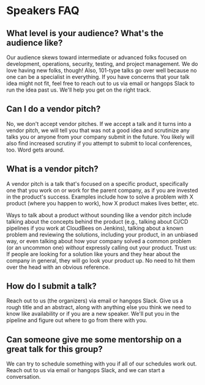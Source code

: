 # Speakers FAQ

## What level is your audience? What's the audience like?

Our audience skews toward intermediate or advanced folks focused on development, operations, security, testing, and project management. We do love having new folks, though! Also, 101-type talks go over well because no one can be a specialist in everything. If you have concerns that your talk idea might not fit, feel free to reach out to us via email or hangops Slack to run the idea past us. We'll help you get on the right track.

## Can I do a vendor pitch?

No, we don't accept vendor pitches. If we accept a talk and it turns into a vendor pitch, we will tell you that was not a good idea and scrutinize any talks you or anyone from your company submit in the future. You likely will also find increased scrutiny if you attempt to submit to local conferences, too. Word gets around.

## What is a vendor pitch?

A vendor pitch is a talk that's focused on a specific product, specifically one that you work on or work for the parent company, as if you are invested in the product's success. Examples include how to solve a problem with X product (where you happen to work), how X product makes lives better, etc.

Ways to talk about a product without sounding like a vendor pitch include talking about the concepts behind the product (e.g., talking about Ci/CD pipelines if you work at CloudBees on Jenkins), talking about a known problem and reviewing the solutions, including your product, in an unbiased way, or even talking about how your company solved a common problem (or an uncommon one) *without* expressly calling out your product. Trust us: If people are looking for a solution like yours and they hear about the company in general, they will go look your product up. No need to hit them over the head with an obvious reference.

## How do I submit a talk?

Reach out to us (the organizers) via email or hangops Slack. Give us a rough title and an abstract, along with anything else you think we need to know like availability or if you are a new speaker. We'll put you in the pipeline and figure out where to go from there with you.

## Can someone give me some mentorship on a great talk for this group?

We can try to schedule something with you if all of our schedules work out. Reach out to us via email or hangops Slack, and we can start a conversation.
